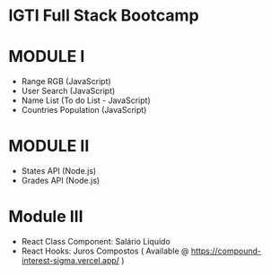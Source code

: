 # IGTI Full Stack Bootcamp


# MODULE I

- Range RGB (JavaScript)
- User Search (JavaScript)
- Name List (To do List - JavaScript)
- Countries Population (JavaScript)

# MODULE II

- States API (Node.js)
- Grades API (Node.js)

# Module III

- React Class Component: Salário Líquido
- React Hooks: Juros Compostos ( Available @ https://compound-interest-sigma.vercel.app/ )


